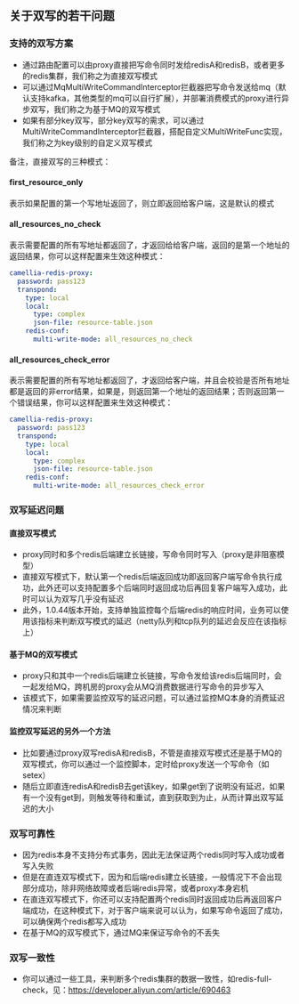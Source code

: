
## 关于双写的若干问题

### 支持的双写方案
* 通过路由配置可以由proxy直接把写命令同时发给redisA和redisB，或者更多的redis集群，我们称之为直接双写模式
* 可以通过MqMultiWriteCommandInterceptor拦截器把写命令发送给mq（默认支持kafka，其他类型的mq可以自行扩展），并部署消费模式的proxy进行异步双写，我们称之为基于MQ的双写模式
* 如果有部分key双写，部分key双写的需求，可以通过MultiWriteCommandInterceptor拦截器，搭配自定义MultiWriteFunc实现，我们称之为key级别的自定义双写模式

备注，直接双写的三种模式：
#### first_resource_only
表示如果配置的第一个写地址返回了，则立即返回给客户端，这是默认的模式
#### all_resources_no_check
表示需要配置的所有写地址都返回了，才返回给给客户端，返回的是第一个地址的返回结果，你可以这样配置来生效这种模式：
```yaml
camellia-redis-proxy:
  password: pass123
  transpond:
    type: local
    local:
      type: complex
      json-file: resource-table.json
    redis-conf:
      multi-write-mode: all_resources_no_check
```
#### all_resources_check_error
表示需要配置的所有写地址都返回了，才返回给客户端，并且会校验是否所有地址都是返回的非error结果，如果是，则返回第一个地址的返回结果；否则返回第一个错误结果，你可以这样配置来生效这种模式：
```yaml
camellia-redis-proxy:
  password: pass123
  transpond:
    type: local
    local:
      type: complex
      json-file: resource-table.json
    redis-conf:
      multi-write-mode: all_resources_check_error
```  

### 双写延迟问题
#### 直接双写模式
* proxy同时和多个redis后端建立长链接，写命令同时写入（proxy是非阻塞模型）
* 直接双写模式下，默认第一个redis后端返回成功即返回客户端写命令执行成功，此外还可以支持配置多个后端同时返回成功后再回复客户端写入成功，此时可以认为双写几乎没有延迟
* 此外，1.0.44版本开始，支持单独监控每个后端redis的响应时间，业务可以使用该指标来判断双写模式的延迟（netty队列和tcp队列的延迟会反应在该指标上）

#### 基于MQ的双写模式
* proxy只和其中一个redis后端建立长链接，写命令发给该redis后端同时，会一起发给MQ，跨机房的proxy会从MQ消费数据进行写命令的异步写入
* 该模式下，如果需要监控双写的延迟问题，可以通过监控MQ本身的消费延迟情况来判断

#### 监控双写延迟的另外一个方法
* 比如要通过proxy双写redisA和redisB，不管是直接双写模式还是基于MQ的双写模式，你可以通过一个监控脚本，定时给proxy发送一个写命令（如setex）
* 随后立即直连redisA和redisB去get该key，如果get到了说明没有延迟，如果有一个没有get到，则触发等待和重试，直到获取到为止，从而计算出双写延迟的大小

### 双写可靠性
* 因为redis本身不支持分布式事务，因此无法保证两个redis同时写入成功或者写入失败
* 但是在直连双写模式下，因为和后端redis建立长链接，一般情况下不会出现部分成功，除非网络故障或者后端redis异常，或者proxy本身宕机
* 在直连双写模式下，你还可以支持配置两个redis同时返回成功后再返回客户端成功，在这种模式下，对于客户端来说可以认为，如果写命令返回了成功，可以确保两个redis都写入成功
* 在基于MQ的双写模式下，通过MQ来保证写命令的不丢失

### 双写一致性
* 你可以通过一些工具，来判断多个redis集群的数据一致性，如redis-full-check，见：https://developer.aliyun.com/article/690463    
